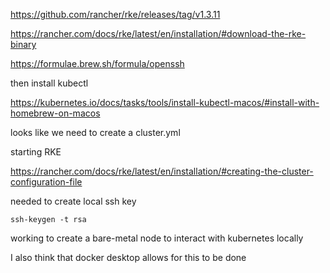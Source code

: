 https://github.com/rancher/rke/releases/tag/v1.3.11

https://rancher.com/docs/rke/latest/en/installation/#download-the-rke-binary

https://formulae.brew.sh/formula/openssh

then install kubectl 

https://kubernetes.io/docs/tasks/tools/install-kubectl-macos/#install-with-homebrew-on-macos

looks like we need to create a cluster.yml

starting RKE 

https://rancher.com/docs/rke/latest/en/installation/#creating-the-cluster-configuration-file

needed to create local ssh key 

`ssh-keygen -t rsa`

working to create a bare-metal node to interact with kubernetes locally

I also think that docker desktop allows for this to be done
